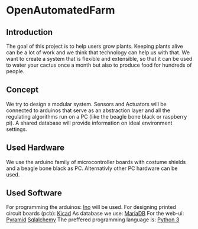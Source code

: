 OpenAutomatedFarm
=================

Introduction
------------

The goal of this project is to help users grow plants. Keeping plants
alive can be a lot of work and we think that technology can help us
with that. We want to create a system that is flexible and extensible,
so that it can be used to water your cactus once a month but also to
produce food for hundreds of people.

Concept
-------

We try to design a modular system. Sensors and Actuators will be
connected to arduinos that serve as an abstraction layer and all the
regulating algorithms run on a PC (like the beagle bone black or
raspberry pi). A shared database will provide information on ideal
environment settings.

Used Hardware
-------------

We use the arduino family of microcontroller boards with costume
shields and a beagle bone black as PC. Alternativly other PC
hardware can be used.

Used Software
-------------

For programming the arduinos:
[Ino](http://inotool.org/) will be used.
For designing printed circuit boards (pcb):
[Kicad](http://www.kicad-pcb.org/)
As database we use:
[MariaDB](https://mariadb.org/)
For the web-ui:
[Pyramid](http://www.pylonsproject.org/)
[Sqlalchemy](www.sqlalchemy.org/)
The preffered programming language is:
[Python 3](www.python.org)
